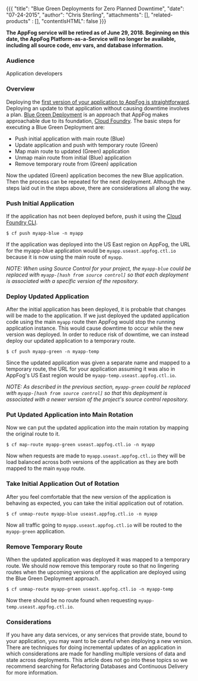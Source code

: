 {{{
  "title": "Blue Green Deployments for Zero Planned Downtime",
  "date": "07-24-2015",
  "author": "Chris Sterling",
  "attachments": [],
  "related-products" : [],
  "contentIsHTML": false
}}}

<strong>The AppFog service will be retired as of June 29, 2018. Beginning on this date, the AppFog Platform-as-a-Service will no longer be available, including all source code, env vars, and database information.</strong>

### Audience

Application developers

### Overview

Deploying the [first version of your application to AppFog is straightforward](deploy-an-application.md). Deploying an update to that application without causing downtime involves a plan. [Blue Green Deployment](http://martinfowler.com/bliki/BlueGreenDeployment.html) is an approach that AppFog makes approachable due to its foundation, [Cloud Foundry](https://www.cloudfoundry.org/). The basic steps for executing a Blue Green Deployment are:

* Push initial application with main route (Blue)
* Update application and push with temporary route (Green)
* Map main route to updated (Green) application
* Unmap main route from initial (Blue) application
* Remove temporary route from (Green) application

Now the updated (Green) application becomes the new Blue application. Then the process can be repeated for the next deployment. Although the steps laid out in the steps above, there are considerations all along the way.

### Push Initial Application

If the application has not been deployed before, push it using the [Cloud Foundry CLI](login-using-cf-cli.md).

```
$ cf push myapp-blue -n myapp
```

If the application was deployed into the US East region on AppFog, the URL for the myapp-blue application would be `myapp.useast.appfog.ctl.io` because it is now using the main route of `myapp`.

*NOTE: When using Source Control for your project, the `myapp-blue` could be replaced with `myapp-[hash from source control]` so that each deployment is associated with a specific version of the repository.*

### Deploy Updated Application

After the initial application has been deployed, it is probable that changes will be made to the application. If we just deployed the updated application code using the main `myapp` route then AppFog would stop the running application instance. This would cause downtime to occur while the new version was deployed. In order to reduce risk of downtime, we can instead deploy our updated application to a temporary route.

```
$ cf push myapp-green -n myapp-temp
```

Since the updated application was given a separate name and mapped to a temporary route, the URL for your application assuming it was also in AppFog's US East region would be `myapp-temp.useast.appfog.ctl.io`.

*NOTE: As described in the previous section, `myapp-green` could be replaced with `myapp-[hash from source control]` so that this deployment is associated with a newer version of the project's source control repository.*

### Put Updated Application into Main Rotation

Now we can put the updated application into the main rotation by mapping the original route to it.

```
$ cf map-route myapp-green useast.appfog.ctl.io -n myapp
```

Now when requests are made to `myapp.useast.appfog.ctl.io` they will be load balanced across both versions of the application as they are both mapped to the main `myapp` route.

### Take Initial Application Out of Rotation

After you feel comfortable that the new version of the application is behaving as expected, you can take the initial application out of rotation.

```
$ cf unmap-route myapp-blue useast.appfog.ctl.io -n myapp
```

Now all traffic going to `myapp.useast.appfog.ctl.io` will be routed to the `myapp-green` application.

### Remove Temporary Route

When the updated application was deployed it was mapped to a temporary route. We should now remove this temporary route so that no lingering routes when the upcoming versions of the application are deployed using the Blue Green Deployment approach.

```
$ cf unmap-route myapp-green useast.appfog.ctl.io -n myapp-temp
```

Now there should be no route found when requesting `myapp-temp.useast.appfog.ctl.io`.

### Considerations

If you have any data services, or any services that provide state, bound to your application, you may want to be careful when deploying a new version. There are techniques for doing incremental updates of an application in which considerations are made for handling multiple versions of data and state across deployments. This article does not go into these topics so we recommend searching for Refactoring Databases and Continuous Delivery for more information.
